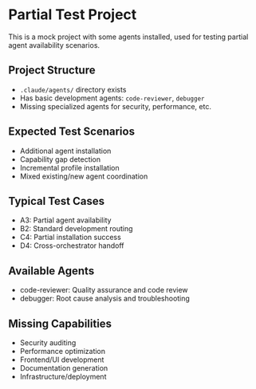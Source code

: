# Partial Test Project

This is a mock project with some agents installed, used for testing partial agent availability scenarios.

## Project Structure
- `.claude/agents/` directory exists
- Has basic development agents: `code-reviewer`, `debugger`
- Missing specialized agents for security, performance, etc.

## Expected Test Scenarios
- Additional agent installation
- Capability gap detection
- Incremental profile installation
- Mixed existing/new agent coordination

## Typical Test Cases
- A3: Partial agent availability
- B2: Standard development routing
- C4: Partial installation success
- D4: Cross-orchestrator handoff

## Available Agents
- code-reviewer: Quality assurance and code review
- debugger: Root cause analysis and troubleshooting

## Missing Capabilities
- Security auditing
- Performance optimization  
- Frontend/UI development
- Documentation generation
- Infrastructure/deployment